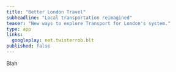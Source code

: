 ```yaml
---
title: "Better London Travel"
subheadline: "Local transportation reimagined"
teaser: "New ways to explore Transport for London's system."
type: app
links:
  googleplay: net.twisterrob.blt
published: false
---
```


Blah
